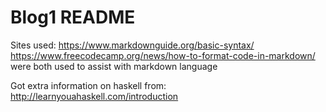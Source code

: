 # Blog1 README
Sites used:
https://www.markdownguide.org/basic-syntax/ 
https://www.freecodecamp.org/news/how-to-format-code-in-markdown/
were both used to assist with markdown language

Got extra information on haskell from:
http://learnyouahaskell.com/introduction
